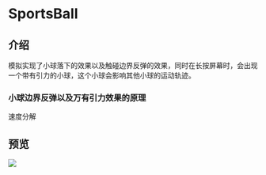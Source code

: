 # SportsBall

## 介绍
模拟实现了小球落下的效果以及触碰边界反弹的效果，同时在长按屏幕时，会出现一个带有引力的小球，这个小球会影响其他小球的运动轨迹。

### 小球边界反弹以及万有引力效果的原理
速度分解


## 预览
![](doc/video.gif)
